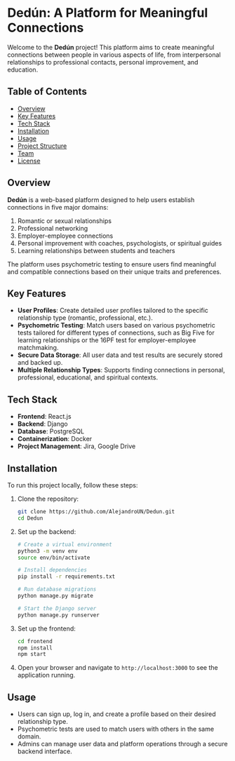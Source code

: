 # Dedún: A Platform for Meaningful Connections

Welcome to the **Dedún** project! This platform aims to create meaningful connections between people in various aspects of life, from interpersonal relationships to professional contacts, personal improvement, and education.

## Table of Contents
- [Overview](#overview)
- [Key Features](#key-features)
- [Tech Stack](#tech-stack)
- [Installation](#installation)
- [Usage](#usage)
- [Project Structure](#project-structure)
- [Team](#team)
- [License](#license)

## Overview
**Dedún** is a web-based platform designed to help users establish connections in five major domains:
1. Romantic or sexual relationships
2. Professional networking
3. Employer-employee connections
4. Personal improvement with coaches, psychologists, or spiritual guides
5. Learning relationships between students and teachers

The platform uses psychometric testing to ensure users find meaningful and compatible connections based on their unique traits and preferences.

## Key Features
- **User Profiles**: Create detailed user profiles tailored to the specific relationship type (romantic, professional, etc.).
- **Psychometric Testing**: Match users based on various psychometric tests tailored for different types of connections, such as Big Five for learning relationships or the 16PF test for employer-employee matchmaking.
- **Secure Data Storage**: All user data and test results are securely stored and backed up.
- **Multiple Relationship Types**: Supports finding connections in personal, professional, educational, and spiritual contexts.

## Tech Stack
- **Frontend**: React.js
- **Backend**: Django
- **Database**: PostgreSQL
- **Containerization**: Docker
- **Project Management**: Jira, Google Drive

## Installation
To run this project locally, follow these steps:

1. Clone the repository:
    ```bash
    git clone https://github.com/AlejandroUN/Dedun.git
    cd Dedun
    ```

2. Set up the backend:
    ```bash
    # Create a virtual environment
    python3 -m venv env
    source env/bin/activate
    
    # Install dependencies
    pip install -r requirements.txt
    
    # Run database migrations
    python manage.py migrate
    
    # Start the Django server
    python manage.py runserver
    ```

3. Set up the frontend:
    ```bash
    cd frontend
    npm install
    npm start
    ```

4. Open your browser and navigate to `http://localhost:3000` to see the application running.

## Usage
- Users can sign up, log in, and create a profile based on their desired relationship type.
- Psychometric tests are used to match users with others in the same domain.
- Admins can manage user data and platform operations through a secure backend interface.

